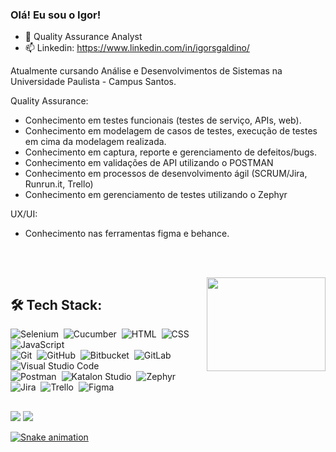 ### Olá! Eu sou o Igor!

- 🎈 Quality Assurance Analyst
- 📫 Linkedin: https://www.linkedin.com/in/igorsgaldino/


<p>Atualmente cursando Análise e Desenvolvimentos de Sistemas na Universidade Paulista - Campus Santos. 

Quality Assurance: 
- Conhecimento em testes funcionais (testes de serviço, APIs, web). 
- Conhecimento em modelagem de casos de testes, execução de testes em cima da modelagem realizada.
- Conhecimento em captura, reporte e gerenciamento de defeitos/bugs. 
- Conhecimento em validações de API utilizando o POSTMAN
- Conhecimento em processos de desenvolvimento ágil (SCRUM/Jira, Runrun.it, Trello) 
- Conhecimento em gerenciamento de testes utilizando o Zephyr

UX/UI:
- Conhecimento nas ferramentas figma e behance.</p> <br>

  
 <div style="display: inline_block"><br>
<!--   
  <img align="center" alt="Igor-Cucumber" height="30" width="30" src="https://avatars.githubusercontent.com/u/320565?s=200&v=4">
  <img align="center" alt="Igor-HTML" height="30" width="40" src="https://raw.githubusercontent.com/devicons/devicon/master/icons/html5/html5-original.svg">
  <img align="center" alt="Igor-CSS" height="30" width="40" src="https://raw.githubusercontent.com/devicons/devicon/master/icons/css3/css3-original.svg">
   -->
  <img align="right" alt="  " height="150" width="190" src="https://media.tenor.com/bN2IkZ5vzxIAAAAC/byuntear-meme.gif">
</div> 
  
 ## 🛠️ Tech Stack:
![Selenium](https://img.shields.io/badge/-Selenium-555?style=flat&logo=selenium)&nbsp;
![Cucumber](https://img.shields.io/badge/-Cucumber-555?style=flat&logo=cucumber)&nbsp;
![HTML](https://img.shields.io/badge/-HTML-555?style=flat&logo=HTML)&nbsp;
![CSS](https://img.shields.io/badge/-CSS-555?style=flat&logo=CSS)&nbsp;
![JavaScript](https://img.shields.io/badge/-JavaScript-555?style=flat&logo=javascript)\
![Git](https://img.shields.io/badge/-Git-555?style=flat&logo=git)&nbsp;
![GitHub](https://img.shields.io/badge/-GitHub-555?style=flat&logo=github)&nbsp;
![Bitbucket](https://img.shields.io/badge/-Bitbucket-555?style=flat&logo=bitbucket)&nbsp;
![GitLab](https://img.shields.io/badge/-GitLab-555?style=flat&logo=gitlab)&nbsp;
![Visual Studio Code](https://img.shields.io/badge/-Visual%20Studio%20Code-555?style=flat&logo=visual-studio-code&logoColor=007ACC)&nbsp;\
![Postman](https://img.shields.io/badge/-Postman-555?style=flat&logo=postman)&nbsp;
![Katalon Studio](https://img.shields.io/badge/-Katalon-555?style=flat&logo=katalon)&nbsp;
![Zephyr](https://img.shields.io/badge/-Jmeter-555?style=flat&logo=jmeter)&nbsp;
![Jira](https://img.shields.io/badge/-Jira-555?style=flat&logo=jira)&nbsp;
![Trello](https://img.shields.io/badge/-Trello-555?style=flat&logo=trello)&nbsp;
![Figma](https://img.shields.io/badge/-Figma-555?style=flat&logo=adobe-figma)&nbsp;
 
 ##
  
 <div> 
  <a href="https://www.linkedin.com/in/igorsgaldino/" target="_blank"><img src="https://img.shields.io/badge/-LinkedIn-%230077B5?style=for-the-badge&logo=linkedin&logoColor=white" target="_blank"></a> 
 <a href="mailto:igorsgaldino96@gmail.com" target="_blank"><img src="https://img.shields.io/badge/Microsoft_Outlook-0078D4?style=for-the-badge&logo=microsoft-outlook&logoColor=white" target="_blank">
 
![Snake animation](https://github.com/igorsgaldino/igorsgaldino/blob/output/github-contribution-grid-snake.svg)
 
</div>
